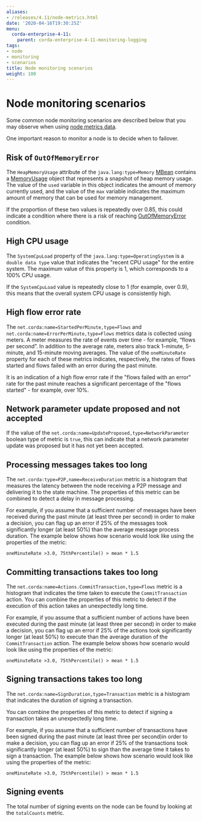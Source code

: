 ```yaml
---
aliases:
- /releases/4.11/node-metrics.html
date: '2020-04-16T19:30:25Z'
menu:
  corda-enterprise-4-11:
    parent: corda-enterprise-4-11-monitoring-logging
tags:
- node
- monitoring
- scenarios
title: Node monitoring scenarios
weight: 100
---
```



# Node monitoring scenarios

Some common node monitoring scenarios are described below that you may observe when using [node metrics data](node-metrics.md).

One important reason to monitor a node is to decide when to failover.

## Risk of `OutOfMemoryError`

The `HeapMemoryUsage` attribute of the `java.lang:type=Memory` [MBean](https://docs.oracle.com/javase/tutorial/jmx/mbeans/index.html) contains a [MemoryUsage](https://docs.oracle.com/javase/8/docs/api/java/lang/management/MemoryUsage.html) object that represents a snapshot of heap memory usage. The value of the `used` variable in this object indicates the amount of memory currently used, and the value of the `max` variable indicates the maximum amount of memory that can be used for memory management.

If the proportion of these two values is repeatedly over 0.85, this could indicate a condition where there is a risk of reaching [OutOfMemoryError](https://docs.oracle.com/javase/8/docs/api/java/lang/OutOfMemoryError.html) condition.

## High CPU usage

The `SystemCpuLoad` property of the `java.lang:type=OperatingSystem` is a `double data type` value that indicates the "recent CPU usage" for the entire system. The maximum value of this property is 1, which corresponds to a 100% CPU usage.

If the `SystemCpuLoad` value is repeatedly close to 1 (for example, over 0.9), this means that the overall system CPU usage is consistently high.

## High flow error rate

The `net.corda:name=StartedPerMinute,type=Flows` and `net.corda:name=ErrorPerMinute,type=Flows` metrics data is collected using meters. A meter measures the rate of events over time - for example, “flows per second”. In addition to the average rate, meters also track 1-minute, 5-minute, and 15-minute moving averages. The value of the `oneMinuteRate` property for each of these metrics indicates, respectively, the rates of flows started and flows failed with an error during the past minute.

It is an indication of a high flow error rate if the "flows failed with an error" rate for the past minute reaches a significant percentage of the "flows started" - for example, over 10%.

## Network parameter update proposed and not accepted

If the value of the `net.corda:name=UpdateProposed,type=NetworkParameter` boolean type of metric is `true`, this can indicate that a network parameter update was proposed but it has not yet been accepted.

## Processing messages takes too long

The `net.corda:type=P2P,name=ReceiveDuration` metric is a histogram that measures the latency between the node receiving a P2P message and delivering it to the state machine. The properties of this metric can be combined to detect a delay in message processing.

For example, if you assume that a sufficient number of messages have been received during the past minute (at least three per second) in order to make a decision, you can flag up an error if 25% of the messages took significantly longer (at least 50%) than the average message process duration. The example below shows how scenario would look like using the properties of the metric:

`oneMinuteRate >3.0, 75thPercentile() > mean * 1.5`

## Committing transactions takes too long

The `net.corda:name=Actions.CommitTransaction,type=Flows` metric is a histogram that indicates the time taken to execute the `CommitTransaction` action. You can combine the properties of this metric to detect if the execution of this action takes an unexpectedly long time.

For example, if you assume that a sufficient number of actions have been executed during the past minute (at least three per second) in order to make a decision, you can flag up an error if 25% of the actions took significantly longer (at least 50%) to execute than the average duration of the `CommitTransaction` action. The example below shows how scenario would look like using the properties of the metric:

`oneMinuteRate >3.0, 75thPercentile() > mean * 1.5`

## Signing transactions takes too long

The `net.corda:name=SignDuration,type=Transaction` metric is a histogram that indicates the duration of signing a transaction.

You can combine the properties of this metric to detect if signing a transaction takes an unexpectedly long time.

For example, if you assume that a sufficient number of transactions have been signed during the past minute (at least three per second)in order to make a decision, you can flag up an error if 25% of the transactions took significantly longer (at least 50%) to sign than the average time it takes to sign a transaction. The example below shows how scenario would look like using the properties of the metric:

`oneMinuteRate >3.0, 75thPercentile() > mean * 1.5`

## Signing events

The total number of signing events on the node can be found by looking at the `totalCounts` metric.
